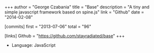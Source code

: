 +++
author = "George Czabania"
title = "Base"
description = "A tiny and simple javascript framework based on spine.js"
link = "Github"
date = "2014-02-08"

[commits]
    first = "2013-07-06"
    total = "96"

[links]
    Github = "https://github.com/stayradiated/base"
+++

- Language: JavaScript
